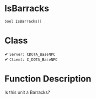 # IsBarracks
```
bool IsBarracks()
```
# Class
✔ `Server: CDOTA_BaseNPC`  
✔ `Client: C_DOTA_BaseNPC`  

# Function Description
Is this unit a Barracks?
